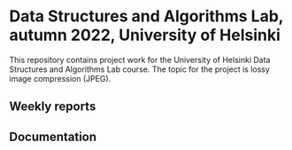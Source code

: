 # Data Structures and Algorithms Lab, autumn 2022, University of Helsinki

This repository contains project work for the University of Helsinki Data Structures and Algorithms Lab course. The topic for the project is lossy image compression (JPEG).

## Weekly reports

## Documentation
